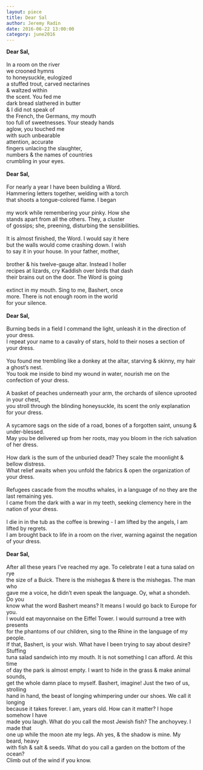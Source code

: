 ```yaml
---
layout: piece
title: Dear Sal
author: Jeremy Radin
date: 2016-06-22 13:00:00
category: june2016
---
```

**Dear Sal,**<br>
<br>
In a room on the river <br>
we crooned hymns <br>
to honeysuckle, eulogized <br>
a stuffed trout, carved nectarines <br>
& waltzed within <br>
the scent. You fed me <br>
dark bread slathered in butter <br>
& I did not speak of <br>
the French, the Germans, my mouth <br>
too full of sweetnesses. Your steady hands <br>
aglow, you touched me <br>
with such unbearable <br>
attention, accurate <br>
fingers unlacing the slaughter, <br>
numbers & the names of countries <br>
crumbling in your eyes.<br>
<br>
**Dear Sal,**<br>
<br>
For nearly a year I have been building a Word. <br>
Hammering letters together, welding with a torch<br>
that shoots a tongue-colored flame. I began<br>
<br>
my work while remembering your pinky. How she <br>
stands apart from all the others. They, a cluster <br>
of gossips; she, preening, disturbing the sensibilities. <br>
<br>
It is almost finished, the Word. I would say it here <br>
but the walls would come crashing down. I wish <br>
to say it in your house. In your father, mother,<br>
<br>
brother & his twelve-gauge altar. Instead I holler <br>
recipes at lizards, cry Kaddish over birds that dash<br>
their brains out on the door. The Word is going <br>
<br>
extinct in my mouth. Sing to me, Bashert, once <br>
more. There is not enough room in the world <br>
for your silence.<br>
<br>
**Dear Sal,**<br>
<br>
Burning beds in a field I command the light, unleash it in the direction of your dress.<br>
I repeat your name to a cavalry of stars, hold to their noses a section of your dress.<br>
<br>
You found me trembling like a donkey at the altar, starving & skinny, my hair a ghost’s nest.<br>
You took me inside to bind my wound in water, nourish me on the confection of your dress.<br>
<br>
A basket of peaches underneath your arm, the orchards of silence uprooted in your chest,<br>
you stroll through the blinding honeysuckle, its scent the only explanation for your dress.<br>
<br>
A sycamore sags on the side of a road, bones of a forgotten saint, unsung & under-blessed.<br>
May you be delivered up from her roots, may you bloom in the rich salvation of her dress.<br>
<br>
How dark is the sum of the unburied dead? They scale the moonlight & bellow distress.<br>
What relief awaits when you unfold the fabrics & open the organization of your dress.<br>
<br>
Refugees cascade from the mouths whales, in a language of no they are the last remaining yes.<br>
I came from the dark with a war in my teeth, seeking clemency here in the nation of your dress.<br>
<br>
I die in in the tub as the coffee is brewing - I am lifted by the angels, I am lifted by regrets.<br>
I am brought back to life in a room on the river, warning against the negation of your dress.<br>
<br>
**Dear Sal,**<br>
<br>
After all these years I’ve reached my age. To celebrate I eat a tuna salad on rye<br>
the size of a Buick. There is the mishegas & there is the mishegas. The man who<br>
gave me a voice, he didn’t even speak the language. Oy, what a shondeh. Do you <br>
know what the word Bashert means? It means I would go back to Europe for you. <br>
I would eat mayonnaise on the Eiffel Tower. I would surround a tree with presents <br>
for the phantoms of our children, sing to the Rhine in the language of my people. <br>
If that, Bashert, is your wish. What have I been trying to say about desire? Stuffing <br>
tuna salad sandwich into my mouth. It is not something I can afford. At this time <br>
of day the park is almost empty. I want to hide in the grass & make animal sounds,<br>
get the whole damn place to myself. Bashert, imagine! Just the two of us, strolling<br>
hand in hand, the beast of longing whimpering under our shoes. We call it longing <br>
because it takes forever. I am, years old. How can it matter? I hope somehow I have <br>
made you laugh. What do you call the most Jewish fish? The anchoyvey. I made that<br>
one up while the moon ate my legs. Ah yes, & the shadow is mine. My beard, heavy <br>
with fish & salt & seeds. What do you call a garden on the bottom of the ocean? <br>
Climb out of the wind if you know.<br>